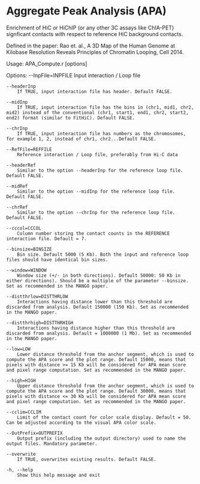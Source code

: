 Aggregate Peak Analysis (APA)
=========================

Enrichment of HiC or HiChIP (or any other 3C assays like ChIA-PET) signficant contacts 
with respect to reference HiC background contacts.

Defined in the paper:
Rao et. al., A 3D Map of the Human Genome at Kilobase Resolution Reveals Principles of Chromatin Looping, Cell 2014.


Usage: APA_Compute.r [options]


Options:
	--InpFile=INPFILE
		Input interaction / Loop file

	--headerInp
		If TRUE, input interaction file has header. Default FALSE.

	--midInp
		If TRUE, input interaction file has the bins in (chr1, mid1, chr2, mid2) instead of the conventional (chr1, start1, end1, chr2, start2, end2) format (similar to FitHiC). Default FALSE.

	--chrInp
		If TRUE, input interaction file has numbers as the chromosomes, for example 1, 2, instead of chr1, chr2...Default FALSE.

	--RefFile=REFFILE
		Reference interaction / Loop file, preferably from Hi-C data

	--headerRef
		Similar to the option --headerInp for the reference loop file. Default FALSE.

	--midRef
		Similar to the option --midInp for the reference loop file. Default FALSE.

	--chrRef
		Similar to the option --chrInp for the reference loop file. Default FALSE.

	--cccol=CCCOL
		Column number storing the contact counts in the REFERENCE interaction file. Default = 7.

	--binsize=BINSIZE
		Bin size. Default 5000 (5 Kb). Both the input and reference loop files should have identical bin sizes.

	--window=WINDOW
		Window size (+/- in both directions). Default 50000: 50 Kb in either directions). Should be a multiple of the parameter --binsize. Set as recommended in the MANGO paper.

	--distthrlow=DISTTHRLOW
		Interactions having distance lower than this threshold are discarded from analysis. Default 150000 (150 Kb). Set as recommended in the MANGO paper.

	--distthrhigh=DISTTHRHIGH
		Interactions having distance higher than this threshold are discarded from analysis. Default = 1000000 (1 Mb). Set as recommended in the MANGO paper.

	--low=LOW
		Lower distance threshold from the anchor segment, which is used to compute the APA score and the plot range. Default 15000, means that pixels with distance >= 15 Kb will be considered for APA mean score and pixel range computation. Set as recommended in the MANGO paper.

	--high=HIGH
		Upper distance threshold from the anchor segment, which is used to compute the APA score and the plot range. Default 30000, means that pixels with distance <= 30 Kb will be considered for APA mean score and pixel range computation. Set as recommended in the MANGO paper.

	--cclim=CCLIM
		Limit of the contact count for color scale display. Default = 50. Can be adjusted according to the visual APA color scale.

	--OutPrefix=OUTPREFIX
		Output prefix (including the output directory) used to name the output files. Mandatory parameter.

	--overwrite
		If TRUE, overwrites existing results. Default FALSE.

	-h, --help
		Show this help message and exit


